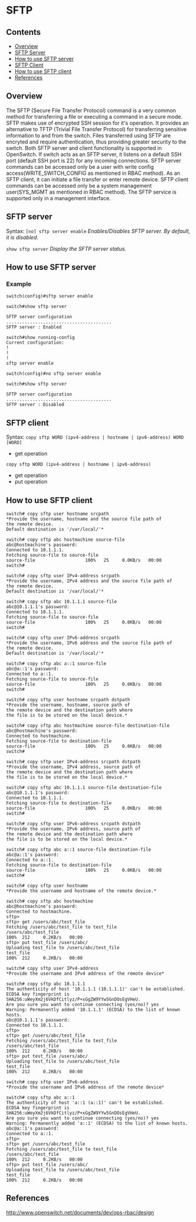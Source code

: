 # SFTP

## Contents
   - [Overview](#overview)
   - [SFTP Server](#sftp-server)
   - [How to use SFTP server](#how-to-use-sftp-server)
   - [SFTP Client](#sftp-client)
   - [How to use SFTP client](#how-to-use-sftp-client)
   - [References](#references)

## Overview
The SFTP (Secure File Transfer Protocol) command is a very common method for transferring a file or executing a command in a secure mode. SFTP makes use of encrypted SSH session for it's operation. It provides an alternative to TFTP (Trivial File Transfer Protocol) for transferring sensitive information to and from the switch.
Files transferred using SFTP are encryted and require authentication, thus providing greater security to the switch.
Both SFTP server and client functionality is supported in OpenSwitch. If switch acts as an SFTP server, it listens on a default SSH port (default SSH port is 22) for any incoming connections. SFTP server commands can be accessed only be a user with write config access(WRITE_SWITCH_CONFIG as mentioned in RBAC method). As an SFTP client, it can initiate a file transfer or enter remote device. SFTP client commands can be accessed only be a system management user(SYS_MGMT as mentioned in RBAC method). The SFTP service is supported only in a management interface.

## SFTP server
Syntax:
`[no] sftp server enable`
*Enables/Disables SFTP server. By default, it is disabled.*

`show sftp server`
*Display the SFTP server status.*

## How to use SFTP server

### Example

```
switch(config)#sftp server enable

switch#show sftp server

SFTP server configuration
........................................
SFTP server : Enabled

switch#show running-config
Current configuration:
!
!
!
sftp server enable

switch(config)#no sftp server enable

switch#show sftp server

SFTP server configuration
........................................
SFTP server : Disabled
```

## SFTP client
Syntax:
`copy sftp WORD (ipv4-address | hostname | ipv6-address) WORD [WORD]`
- get operation

`copy sftp WORD (ipv4-address | hostname | ipv6-address)`
- get operation
- put operation

## How to use SFTP client

```
switch# copy sftp user hostname srcpath
*Provide the username, hostname and the source file path of
the remote device.
Default destination is '/var/local/'*

switch# copy sftp abc hostmachine source-file
abc@hostmachine's password:
Connected to 10.1.1.1.
Fetching source-file to source-file
source-file                   100%   25     0.0KB/s   00:00
switch#
```

```
switch# copy sftp user IPv4-address srcpath
*Provide the username, IPv4 address and the source file path of
the remote device.
Default destination is '/var/local/'*

switch# copy sftp abc 10.1.1.1 source-file
abc@10.1.1.1's password:
Connected to 10.1.1.1.
Fetching source-file to source-file
source-file                   100%   25     0.0KB/s   00:00
switch#
```

```
switch# copy sftp user IPv6-address srcpath
*Provide the username, IPv6 address and the source file path of
the remote device.
Default destination is '/var/local/'*

switch# copy sftp abc a::1 source-file
abc@a::1's password:
Connected to a::1.
Fetching source-file to source-file
source-file                   100%   25     0.0KB/s   00:00
switch#
```

```
switch# copy sftp user hostname srcpath dstpath
*Provide the username, hostname, source path of
the remote device and the destination path where
the file is to be stored on the local device.*

switch# copy sftp abc hostmachine source-file destination-file
abc@hostmachine's password:
Connected to hostmachine.
Fetching source-file to destination-file
source-file                   100%   25     0.0KB/s   00:00
switch#
```

```
switch# copy sftp user IPv4-address srcpath dstpath
*Provide the username, IPv4 address, source path of
the remote device and the destination path where
the file is to be stored on the local device.*

switch# copy sftp abc 10.1.1.1 source-file destination-file
abc@10.1.1.1's password:
Connected to 10.1.1.1.
Fetching source-file to destination-file
source-file                   100%   25     0.0KB/s   00:00
switch#
```

```
switch# copy sftp user IPv6-address srcpath dstpath
*Provide the username, IPv6 address, source path of
the remote device and the destination path where
the file is to be stored on the local device.*

switch# copy sftp abc a::1 source-file destination-file
abc@a::1's password:
Connected to a::1.
Fetching source-file to destination-file
source-file                   100%   25     0.0KB/s   00:00
switch#
```

```
switch# copy sftp user hostname
*Provide the username and hostname of the remote device.*

switch# copy sftp abc hostmachine
abc@hostmachine's password:
Connected to hostmachine.
sftp>
sftp> get /users/abc/test_file
Fetching /users/abc/test_file to test_file
/users/abc/test_file                                                                                                                            100%  212     0.2KB/s   00:00
sftp> put test_file /users/abc/
Uploading test_file to /users/abc/test_file
test_file                                                                                                                                      100%  212     0.2KB/s   00:00
```

```
switch# copy sftp user IPv4-address
*Provide the username and IPv4 address of the remote device*

switch# copy sftp abc 10.1.1.1
The authenticity of host '10.1.1.1 (10.1.1.1)' can't be established.
ECDSA key fingerprint is SHA256:uWeyXm2j6VkDfCitlyz/P+xGgZW9YYw5GnDOsEgVHeU.
Are you sure you want to continue connecting (yes/no)? yes
Warning: Permanently added '10.1.1.1' (ECDSA) to the list of known hosts.
abc@10.1.1.1's password:
Connected to 10.1.1.1.
sftp>
sftp> get /users/abc/test_file
Fetching /users/abc/test_file to test_file
/users/abc/test_file                                                                                                                            100%  212     0.2KB/s   00:00
sftp> put test_file /users/abc/
Uploading test_file to /users/abc/test_file
test_file                                                                                                                                      100%  212     0.2KB/s   00:00
```
```
switch# copy sftp user IPv6-address
*Provide the username and IPv6 address of the remote device*

switch# copy sftp abc a::1
The authenticity of host 'a::1 (a::1)' can't be established.
ECDSA key fingerprint is SHA256:uWeyXm2j6VkDfCitlyz/P+xGgZW9YYw5GnDOsEgVHeU.
Are you sure you want to continue connecting (yes/no)? yes
Warning: Permanently added 'a::1' (ECDSA) to the list of known hosts.
abc@a::1's password:
Connected to a::1.
sftp>
sftp> get /users/abc/test_file
Fetching /users/abc/test_file to test_file
/users/abc/test_file                                                                                                                            100%  212     0.2KB/s   00:00
sftp> put test_file /users/abc/
Uploading test_file to /users/abc/test_file
test_file                                                                                                                                      100%  212     0.2KB/s   00:00
```

## References
http://www.openswitch.net/documents/dev/ops-rbac/design
